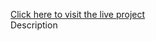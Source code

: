 [Click here to visit the live project](https://aayush230798-quora-duplicate-question-identifier-app-6ewkak.streamlit.app/)  
      Description
